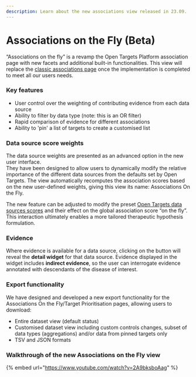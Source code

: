 ```yaml
---
description: Learn about the new associations view released in 23.09.
---
```


# Associations on the Fly (Beta)

“Associations on the fly” is a revamp the Open Targets Platform association page with new facets and additional built-in functionalities. This view will replace the [classic associations page](classic-associations-view.md) once the implementation is completed to meet all our users needs.

### Key features

* User control over the weighting of contributing evidence from each data source
* Ability to filter by data type (note: this is an OR filter)
* Rapid comparison of evidence for different associations
* Ability to 'pin' a list of targets to create a customised list

### Data source score weights

The data source weights are presented as an advanced option in the new user interface.\
They have been designed to allow users to dynamically modify the relative importance of the different data sources from the defaults set by Open Targets. The view automatically recomputes the association scores based on the new user-defined weights, giving this view its name: Associations On the Fly.

The new feature can be adjusted to modify the preset [Open Targets data sources scores](https://platform-docs.opentargets.org/associations#data-source-weights) and their effect on the global association score “on the fly”. This interaction ultimately enables a more tailored therapeutic hypothesis formulation.

### Evidence

Where evidence is available for a data source, clicking on the button will reveal the **detail widget** for that data source. Evidence displayed in the widget includes **indirect evidence**, so the user can interrogate evidence annotated with descendants of the disease of interest.

### Export functionality

We have designed and developed a new export functionality for the Associations On the Fly/Target Prioritisation pages, allowing users to download:

* Entire dataset view (default status)
* Customised dataset view including custom controls changes, subset of data types (aggregations) and/or data from pinned targets only
* TSV and JSON formats

### Walkthrough of the new Associations on the Fly view

{% embed url="https://www.youtube.com/watch?v=2A9bksboAag" %}
